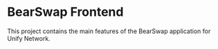 # BearSwap Frontend


This project contains the main features of the BearSwap application for Unify Network.


